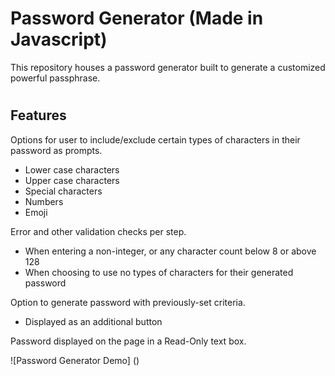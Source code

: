 # Password Generator (Made in Javascript)

This repository houses a password generator built to generate a customized powerful passphrase.

#

## Features

Options for user to include/exclude certain types of characters in their password as prompts.

- Lower case characters
- Upper case characters
- Special characters
- Numbers
- Emoji

Error and other validation checks per step.

- When entering a non-integer, or any character count below 8 or above 128
- When choosing to use no types of characters for their generated password

Option to generate password with previously-set criteria.

- Displayed as an additional button

Password displayed on the page in a Read-Only text box.

![Password Generator Demo] ()
